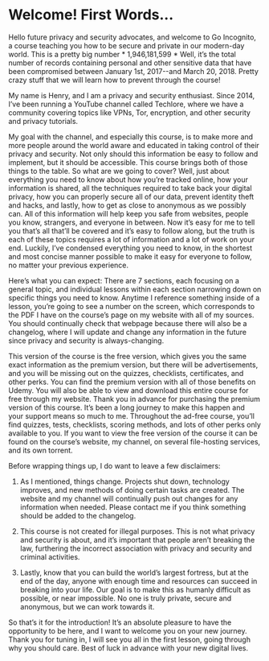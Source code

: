 # Welcome! First Words...

Hello future privacy and security advocates, and welcome to Go Incognito, a
course teaching you how to be secure and private in our modern-day world. This
is a pretty big number * 1,946,181,599 * Well, it’s the total number of records
containing personal and other sensitive data that have been compromised
between January 1st, 2017--and March 20, 2018. Pretty crazy stuff that we will learn
how to prevent through the course!


My name is Henry, and I am a privacy and security enthusiast. Since 2014, I’ve
been running a YouTube channel called Techlore, where we have a community
covering topics like VPNs, Tor, encryption, and other security and privacy
tutorials.


My goal with the channel, and especially this course, is to make more and more
people around the world aware and educated in taking control of their privacy
and security. Not only should this information be easy to follow and implement,
but it should be accessible. This course brings both of those things to the table.
So what are we going to cover? Well, just about everything you need to know
about how you’re tracked online, how your information is shared, all the
techniques required to take back your digital privacy, how you can properly
secure all of our data, prevent identity theft and hacks, and lastly, how to get as
close to anonymous as we possibly can. All of this information will help keep you
safe from websites, people you know, strangers, and everyone in between.
Now it’s easy for me to tell you that’s all that’ll be covered and it’s easy to follow
along, but the truth is each of these topics requires a lot of information and a lot
of work on your end. Luckily, I’ve condensed everything you need to know, in the
shortest and most concise manner possible to make it easy for everyone to
follow, no matter your previous experience.


Here’s what you can expect: There are 7 sections, each focusing on a general
topic, and individual lessons within each section narrowing down on specific
things you need to know. Anytime I reference something inside of a lesson, you’re
going to see a number on the screen, which corresponds to the PDF I have on the
course’s page on my website with all of my sources. You should continually check
that webpage because there will also be a changelog, where I will update and
change any information in the future since privacy and security is
always-changing.


This version of the course is the free version, which gives you the same exact
information as the premium version, but there will be advertisements, and you will
be missing out on the quizzes, checklists, certificates, and other perks. You can
find the premium version with all of those benefits on Udemy. You will also be
able to view and download this entire course for free through my website.
Thank you in advance for purchasing the premium version of this course. It’s
been a long journey to make this happen and your support means so much to
me. Throughout the ad-free course, you’ll find quizzes, tests, checklists, scoring
methods, and lots of other perks only available to you. If you want to view the free
version of the course it can be found on the course’s website, my channel, on
several file-hosting services, and its own torrent.


Before wrapping things up, I do want to leave a few disclaimers:  

1. As I mentioned, things change. Projects shut down, technology improves,
and new methods of doing certain tasks are created. The website and my
channel will continually push out changes for any information when
needed. Please contact me if you think something should be added to the
changelog.

2. This course is not created for illegal purposes. This is not what privacy and
security is about, and it’s important that people aren’t breaking the law,
furthering the incorrect association with privacy and security and criminal
activities.

3. Lastly, know that you can build the world’s largest fortress, but at the end
of the day, anyone with enough time and resources can succeed in
breaking into your life. Our goal is to make this as humanly difficult as
possible, or near impossible. No one is truly private, secure and
anonymous, but we can work towards it.


So that’s it for the introduction! It’s an absolute pleasure to have the opportunity
to be here, and I want to welcome you on your new journey. Thank you for tuning
in, I will see you all in the first lesson, going through why you should care. Best of
luck in advance with your new digital lives.
